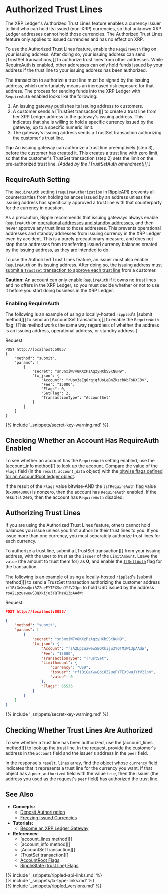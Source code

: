 # Authorized Trust Lines

The XRP Ledger's Authorized Trust Lines feature enables a currency issuer to limit who can hold its issued (non-XRP) currencies, so that unknown XRP Ledger addresses cannot hold those currencies. The Authorized Trust Lines feature only applies to issued currencies and has no effect on XRP.

To use the Authorized Trust Lines feature, enable the `RequireAuth` flag on your issuing address. After doing so, your issuing address can send [TrustSet transactions][] to authorize trust lines from other addresses. While RequireAuth is enabled, other addresses can only hold funds issued by your address if the trust line to your issuing address has been authorized.

The transaction to authorize a trust line must be signed by the issuing address, which unfortunately means an increased risk exposure for that address. The process for sending funds into the XRP Ledger with `RequireAuth` enabled looks like the following:

1. An issuing gateway publishes its issuing address to customers.
2. A customer sends a [TrustSet transaction][] to create a trust line from her XRP Ledger address to the gateway's issuing address. This indicates that she is willing to hold a specific currency issued by the gateway, up to a specific numeric limit.
3. The gateway's issuing address sends a TrustSet transaction authorizing the customer's trust line.

**Tip:** An issuing gateway can authorize a trust line preemptively (step 3), before the customer has created it. This creates a trust line with zero limit, so that the customer's TrustSet transaction (step 2) sets the limit on the pre-authorized trust line. _(Added by the [TrustSetAuth amendment][].)_

## RequireAuth Setting

<!-- SPELLING_IGNORE: requireauth -->

The `RequireAuth` setting (`requireAuthorization` in [RippleAPI](rippleapi-reference.html)) prevents all counterparties from holding balances issued by an address unless the issuing address has specifically approved a trust line with that counterparty for the currency in question.

As a precaution, Ripple recommends that issuing gateways always enable `RequireAuth` on [operational addresses and standby addresses](issuing-and-operational-addresses.html), and then never approve any trust lines to those addresses. This prevents operational addresses and standby addresses from issuing currency in the XRP Ledger even by accident. This is a purely precautionary measure, and does not stop those addresses from transferring issued currency balances created by the issuing address, as they are intended to do.

To use the Authorized Trust Lines feature, an issuer must also enable `RequireAuth` on its issuing address. After doing so, the issuing address must [submit a `TrustSet` transaction to approve each trust line](#authorizing-trust-lines) from a customer.

**Caution:** An account can only enable `RequireAuth` if it owns no trust lines and no offers in the XRP Ledger, so you must decide whether or not to use it before you start doing business in the XRP Ledger.

### Enabling RequireAuth

The following is an example of using a locally-hosted `rippled`'s [submit method][] to send an [AccountSet transaction][] to enable the `RequireAuth` flag: (This method works the same way regardless of whether the address is an issuing address, operational address, or standby address.)

Request:

```
POST http://localhost:5005/
{
    "method": "submit",
    "params": [
        {
            "secret": "sn3nxiW7v8KXzPzAqzyHXbSSKNuN9",
            "tx_json": {
                "Account": "rUpy3eEg8rqjqfUoLeBnZkscbKbFsKXC3v",
                "Fee": "15000",
                "Flags": 0,
                "SetFlag": 2,
                "TransactionType": "AccountSet"
            }
        }
    ]
}
```

{% include '_snippets/secret-key-warning.md' %}
<!--{#_ #}-->

## Checking Whether an Account Has RequireAuth Enabled

To see whether an account has the `RequireAuth` setting enabled, use the [account_info method][] to look up the account. Compare the value of the `Flags` field (in the `result.account_data` object) with the [bitwise flags defined for an AccountRoot ledger object](accountroot.html).

If the result of the `Flags` value bitwise-AND the `lsfRequireAuth` flag value (`0x00040000`) is nonzero, then the account has `RequireAuth` enabled. If the result is zero, then the account has `RequireAuth` disabled.

## Authorizing Trust Lines

If you are using the Authorized Trust Lines feature, others cannot hold balances you issue unless you first authorize their trust lines to you. If you issue more than one currency, you must separately authorize trust lines for each currency.

To authorize a trust line, submit a [TrustSet transaction][] from your issuing address, with the user to trust as the `issuer` of the `LimitAmount`. Leave the `value` (the amount to trust them for) as **0**, and enable the [`tfSetfAuth`](trustset.html#trustset-flags) flag for the transaction.

The following is an example of using a locally-hosted `rippled`'s [submit method][] to send a TrustSet transaction authorizing the customer address `rf1BiGeXwwQoi8Z2ueFYTEXSwuJYfV2Jpn` to hold USD issued by the address `rsA2LpzuawewSBQXkiju3YQTMzW13pAAdW`:

Request:

```json
POST http://localhost:8088/

{
    "method": "submit",
    "params": [
        {
            "secret": "sn3nxiW7v8KXzPzAqzyHXbSSKNuN9",
            "tx_json": {
                "Account": "rsA2LpzuawewSBQXkiju3YQTMzW13pAAdW",
                "Fee": "15000",
                "TransactionType": "TrustSet",
                "LimitAmount": {
                    "currency": "USD",
                    "issuer": "rf1BiGeXwwQoi8Z2ueFYTEXSwuJYfV2Jpn",
                    "value": 0
                },
                "Flags": 65536
            }
        }
    ]
}
```

{% include '_snippets/secret-key-warning.md' %}
<!--{#_ #}-->

## Checking Whether Trust Lines Are Authorized

To see whether a trust line has been authorized, use the [account_lines method][] to look up the trust line. In the request, provide the customer's address in the `account` field and the issuer's address in the `peer` field.

In the response's `result.lines` array, find the object whose `currency` field indicates that it represents a trust line for the currency you want. If that object has a `peer_authorized` field with the value `true`, then the issuer (the address you used as the request's `peer` field) has authorized the trust line.


## See Also

- **Concepts:**
    - [Deposit Authorization](depositauth.html)
    - [Freezing Issued Currencies](freezes.html)
- **Tutorials:**
    - [Become an XRP Ledger Gateway](become-an-xrp-ledger-gateway.html)
- **References:**
    - [account_lines method][]
    - [account_info method][]
    - [AccountSet transaction][]
    - [TrustSet transaction][]
    - [AccountRoot Flags](accountroot.html#accountroot-flags)
    - [RippleState (trust line) Flags](ripplestate.html#ripplestate-flags)

<!--{# common link defs #}-->
{% include '_snippets/rippled-api-links.md' %}			
{% include '_snippets/tx-type-links.md' %}			
{% include '_snippets/rippled_versions.md' %}

